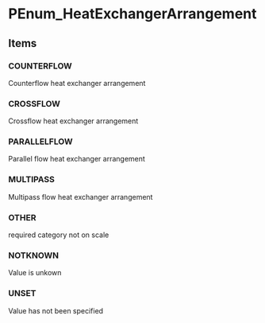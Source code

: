 # PEnum_HeatExchangerArrangement


<!-- end of short definition -->
## Items

### COUNTERFLOW
Counterflow heat exchanger arrangement

### CROSSFLOW
Crossflow heat exchanger arrangement

### PARALLELFLOW
Parallel flow heat exchanger arrangement

### MULTIPASS
Multipass flow heat exchanger arrangement

### OTHER
required category not on scale

### NOTKNOWN
Value is unkown

### UNSET
Value has not been specified
